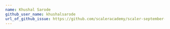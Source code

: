```yaml
---
name: Khushal Sarode
github_user_name: khushalsarode
url_of_github_issue: https://github.com/scaleracademy/scaler-september-open-source-challenge/issues/357#issue-1359070028
---
```

